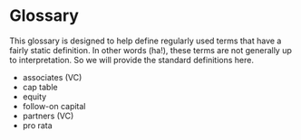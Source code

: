 # Glossary

This glossary is designed to help define regularly used terms that have a fairly static definition. In other words (ha!), these terms are not generally up to interpretation. So we will provide the standard definitions here.

- associates (VC)
- cap table
- equity
- follow-on capital
- partners (VC)
- pro rata